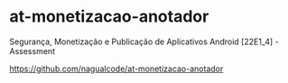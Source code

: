 # at-monetizacao-anotador
Segurança, Monetização e Publicação de Aplicativos Android [22E1_4] - Assessment


https://github.com/nagualcode/at-monetizacao-anotador

